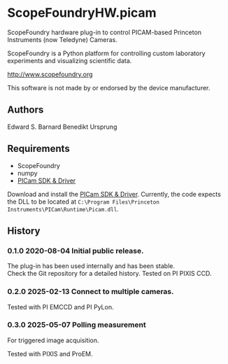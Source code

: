 ScopeFoundryHW.picam
====================

ScopeFoundry hardware plug-in to control PICAM-based Princeton Instruments (now Teledyne) Cameras.

ScopeFoundry is a Python platform for controlling custom laboratory experiments and visualizing scientific data.

<http://www.scopefoundry.org>

This software is not made by or endorsed by the device manufacturer.

Authors
-------

Edward S. Barnard
Benedikt Ursprung

Requirements
------------

* ScopeFoundry  
* numpy  
* [PICam SDK & Driver](https://www.teledynevisionsolutions.com/en-hk/products/picam-sdk-amp-driver/)  

Download and install the [PICam SDK & Driver](https://www.teledynevisionsolutions.com/en-hk/products/picam-sdk-amp-driver/). Currently, the code expects the DLL to be located at `C:\Program Files\Princeton Instruments\PICam\Runtime\Picam.dll`.

History
--------

### 0.1.0 2020-08-04  Initial public release.

The plug-in has been used internally and has been stable.  
Check the Git repository for a detailed history. Tested on PI PIXIS CCD.

### 0.2.0 2025-02-13 Connect to multiple cameras.

Tested with PI EMCCD and PI PyLon.

### 0.3.0 2025-05-07  Polling measurement 

For triggered image acquisition.  

Tested with PIXIS and ProEM.
